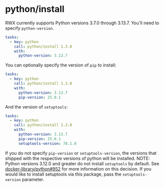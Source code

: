 # python/install

RWX currently supports Python versions 3.7.0 through 3.13.7. You'll need to specify `python-version`.

```yaml
tasks:
  - key: python
    call: python/install 1.3.8
    with:
      python-version: 3.13.7
```

You can optionally specify the version of `pip` to install:

```yaml
tasks:
  - key: python
    call: python/install 1.3.8
    with:
      python-version: 3.13.7
      pip-version: 25.0.1
```

And the version of `setuptools`:

```yaml
tasks:
  - key: python
    call: python/install 1.3.8
    with:
      python-version: 3.13.7
      pip-version: 25.0.1
      setuptools-version: 78.1.0
```

If you do not specify `pip-version` or `setuptools-version`, the versions that shipped with the respective versions of python will be installed.
NOTE: Python versions 3.12.0 and greater do not install `setuptools` by default. See [docker-library/python#952](https://github.com/docker-library/python/issues/952) for more information on this decision. If you would like to install setuptools via this package, pass the `setuptools-version` parameter.
